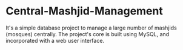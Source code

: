 # Central-Mashjid-Management
It's a simple database project to manage a large number of mashjids (mosques) centrally. The project's core is built using MySQL, and incorporated with a web user interface. 
